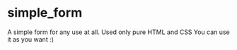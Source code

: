 # simple_form
A simple form for any use at all.
Used only pure HTML and CSS
You can use it as you want :)
